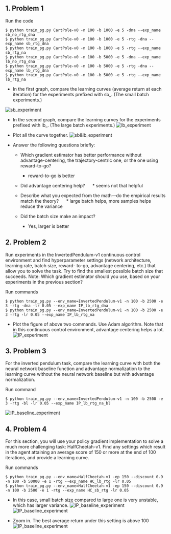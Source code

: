## 1. Problem 1
Run the code
```
$ python train_pg.py CartPole-v0 -n 100 -b 1000 -e 5 -dna --exp_name sb_no_rtg_dna
$ python train_pg.py CartPole-v0 -n 100 -b 1000 -e 5 -rtg -dna --exp_name sb_rtg_dna
$ python train_pg.py CartPole-v0 -n 100 -b 1000 -e 5 -rtg --exp_name sb_rtg_na
$ python train_pg.py CartPole-v0 -n 100 -b 5000 -e 5 -dna --exp_name lb_no_rtg_dna
$ python train_pg.py CartPole-v0 -n 100 -b 5000 -e 5 -rtg -dna --exp_name lb_rtg_dna
$ python train_pg.py CartPole-v0 -n 100 -b 5000 -e 5 -rtg --exp_name lb_rtg_na
```

* In the first graph, compare the learning curves (average return at each iteration) for the experiments prefixed with sb_. (The small batch experiments.)

![sb_experiment](figure/sb_isrtg_isna.png)

* In the second graph, compare the learning curves for the experiments prefixed with lb_. (The large batch experiments.)
![lb_experiment](figure/lb_isrtg_isna.png)

* Plot all the curve together.
![sb&lb_experiment](figure/sblb_isrtg_isna.png)

* Answer the following questions briefly:
   
   * Which gradient estimator has better performance without advantage-centering, the trajectory-centric one, or the one using reward-to-go?
      * reward-to-go is better 
   
   * Did advantage centering help?
      * seems not that helpful
   
   * Describe what you expected from the math—do the empirical results match
the theory?
      * large batch helps, more samples helps reduce the variance
   
   * Did the batch size make an impact?
      * Yes, larger is better

## 2. Problem 2
Run experiments in the InvertedPendulum-v1 continuous control environment and
find hyperparameter settings (network architecture, learning rate, batch size, reward-
to-go, advantage centering, etc.) that allow you to solve the task. Try to find the
smallest possible batch size that succeeds.
Note: Which gradient estimator should you use, based on your experiments in the
previous section?

Run commands
```
$ python train_pg.py --env_name=InvertedPendulum-v1 -n 100 -b 2500 -e 3 -rtg -dna -lr 0.05 --exp_name IP_lb_rtg_dna 
$ python train_pg.py --env_name=InvertedPendulum-v1 -n 100 -b 2500 -e 3 -rtg -lr 0.05 --exp_name IP_lb_rtg_na
```

* Plot the figure of above two commands. Use Adam algorithm. Note that in this continuous control environment, advantage centering helps a lot.
![IP_experiment](figure/IP_lb_rtg_isna.png)


## 3. Problem 3
For the inverted pendulum task, compare the learning curve with both the neural
network baseline function and advantage normalization to the learning curve without
the neural network baseline but with advantage normalization.

Run command
```
$ python train_pg.py --env_name=InvertedPendulum-v1 -n 100 -b 2500 -e 3 -rtg -bl -lr 0.05 --exp_name IP_lb_rtg_na_bl
```
![IP_baseline_experiment](figure/IP_lb_rtg_na_isbl.png)

## 4. Problem 4
For this section, you will use your policy gradient implementation to solve a much more
challenging task: HalfCheetah-v1. Find any settings which result in the agent attaining an average score of 150 or more at the end of 100 iterations, and provide a learning curve.

Run commands
```
$ python train_pg.py --env_name=HalfCheetah-v1 -ep 150 --discount 0.9 -n 100 -b 50000 -e 1 -rtg --exp_name HC_lb_rtg -lr 0.05
$ python train_pg.py --env_name=HalfCheetah-v1 -ep 150 --discount 0.9 -n 100 -b 2500 -e 1 -rtg --exp_name HC_sb_rtg -lr 0.05
```

* In this case, small batch size compared to large one is very unstable, which has larger variance.
![IP_baseline_experiment](figure/HC_lbsb_rtg_na.png)
![IP_baseline_experiment](figure/HC_lb_rtg_na.png)

* Zoom in. The best average return under this setting is above 100
![IP_baseline_experiment](figure/HC_lb_rtg_na_zoomin.png)
